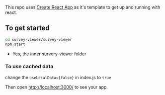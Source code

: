 This repo uses [Create React App](https://github.com/facebookincubator/create-react-app) as it's template to get up and running with react.

## To get started

```sh
cd survey-viewer/survey-viewer
npm start
```
* Yes, the inner survery-viewer folder

### To use cached data
change the `useLocalData={false}` in index.js to `true`

Then open [http://localhost:3000/](http://localhost:3000/) to see your app.<br>
